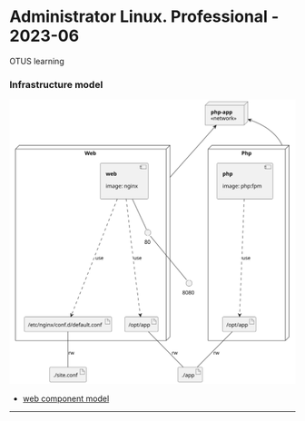 # Administrator Linux. Professional - 2023-06

OTUS learning 

### Infrastructure model
![Infrastructure main model](.infragenie/infrastructure_main_model.svg)
- [web component model](.infragenie/web_component_model.svg)

---
